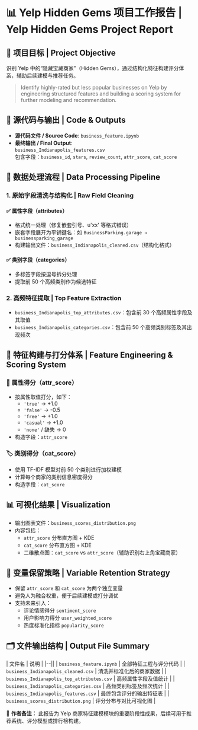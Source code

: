 # 📊 Yelp Hidden Gems 项目工作报告 | Yelp Hidden Gems Project Report



## 🧾 项目目标 | Project Objective

识别 Yelp 中的“隐藏宝藏商家”（Hidden Gems），通过结构化特征构建评分体系，辅助后续建模与推荐任务。

> Identify highly-rated but less popular businesses on Yelp by engineering structured features and building a scoring system for further modeling and recommendation.



## 📁 源代码与输出 | Code & Outputs

- **源代码文件 / Source Code**: `business_feature.ipynb`
- **最终输出 / Final Output**:  
  `business_Indianapolis_features.csv`  
  包含字段：`business_id`, `stars`, `review_count`, `attr_score`, `cat_score`



## 🔄 数据处理流程 | Data Processing Pipeline

### 1. 原始字段清洗与结构化 | Raw Field Cleaning

#### ✅ 属性字段（attributes）
- 格式统一处理（修复嵌套引号、u'xx' 等格式错误）
- 嵌套字段展开为平铺键名：如 `BusinessParking.garage → businessparking_garage`
- 构建输出文件：`business_Indianapolis_cleaned.csv`（结构化格式）

#### ✅ 类别字段（categories）
- 多标签字段按逗号拆分处理
- 提取前 50 个高频类别作为候选特征



### 2. 高频特征提取 | Top Feature Extraction

- `business_Indianapolis_top_attributes.csv`：包含前 30 个高频属性字段及其取值
- `business_Indianapolis_categories.csv`：包含前 50 个高频类别标签及其出现频次



## 🧮 特征构建与打分体系 | Feature Engineering & Scoring System

### 🧱 属性得分（attr_score）

- 按属性取值打分，如下：
  - `'true'` → +1.0
  - `'false'` → -0.5
  - `'free'` → +1.0
  - `'casual'` → +1.0
  - `'none'` / 缺失 → 0
- 构造字段：`attr_score`

### 🏷️ 类别得分（cat_score）

- 使用 TF-IDF 模型对前 50 个类别进行加权建模
- 计算每个商家的类别信息密度得分
- 构造字段：`cat_score`



## 📊 可视化结果 | Visualization

- 输出图表文件：`business_scores_distribution.png`
- 内容包括：
  - `attr_score` 分布直方图 + KDE
  - `cat_score` 分布直方图 + KDE
  - 二维散点图：`cat_score` vs `attr_score`（辅助识别右上角宝藏商家）



## 📌 变量保留策略 | Variable Retention Strategy

- 保留 `attr_score` 和 `cat_score` 为两个独立变量
- 避免人为融合权重，便于后续建模或打分调优
- 支持未来引入：
  - 评论情感得分 `sentiment_score`
  - 用户影响力得分 `user_weighted_score`
  - 热度标准化指标 `popularity_score`



## 🗂️ 文件输出结构 | Output File Summary

| 文件名 | 说明 |
|--||
| `business_feature.ipynb` | 全部特征工程与评分代码 |
| `business_Indianapolis_cleaned.csv` | 清洗并标准化后的商家数据 |
| `business_Indianapolis_top_attributes.csv` | 高频属性字段及值统计 |
| `business_Indianapolis_categories.csv` | 高频类别标签及频次统计 |
| `business_Indianapolis_features.csv` | 最终包含评分的输出特征表 |
| `business_scores_distribution.png` | 评分分布与对比可视化图 |



📍 **作者备注：** 此报告为 Yelp 商家特征建模模块的重要阶段性成果，后续可用于推荐系统、评分模型或排行榜构建。

